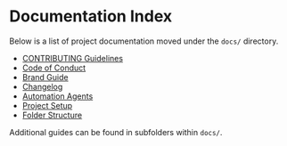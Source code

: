 # Documentation Index

Below is a list of project documentation moved under the `docs/` directory.

- [CONTRIBUTING Guidelines](CONTRIBUTING.md)
- [Code of Conduct](CODE_OF_CONDUCT.md)
- [Brand Guide](BRAND_GUIDE.md)
- [Changelog](CHANGELOG.md)
- [Automation Agents](AGENTS.md)
- [Project Setup](setup.md)
- [Folder Structure](folder-structure.txt)

Additional guides can be found in subfolders within `docs/`.
